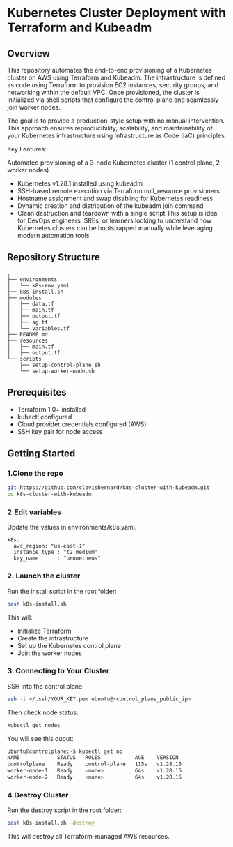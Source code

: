 # Kubernetes Cluster Deployment with Terraform and Kubeadm

## Overview
This repository automates the end-to-end provisioning of a Kubernetes cluster on AWS using Terraform and Kubeadm. The infrastructure is defined as code using Terraform to provision EC2 instances, security groups, and networking within the default VPC. Once provisioned, the cluster is initialized via shell scripts that configure the control plane and seamlessly join worker nodes.

The goal is to provide a production-style setup with no manual intervention. This approach ensures reproducibility, scalability, and maintainability of your Kubernetes infrastructure using Infrastructure as Code (IaC) principles.

Key Features:

Automated provisioning of a 3-node Kubernetes cluster (1 control plane, 2 worker nodes)

  - Kubernetes v1.28.1 installed using kubeadm
  - SSH-based remote execution via Terraform null_resource provisioners
  - Hostname assignment and swap disabling for Kubernetes readiness
  - Dynamic creation and distribution of the kubeadm join command
  - Clean destruction and teardown with a single script
This setup is ideal for DevOps engineers, SREs, or learners looking to understand how Kubernetes clusters can be bootstrapped manually while leveraging modern automation tools.

## Repository Structure
```plaintext
.
├── environments
│   └── k8s-env.yaml
├── k8s-install.sh
├── modules
│   ├── data.tf
│   ├── main.tf
│   ├── output.tf
│   ├── sg.tf
│   └── variables.tf
├── README.md
├── resources
│   ├── main.tf
│   ├── output.tf
└── scripts
    ├── setup-control-plane.sh
    └── setup-worker-node.sh
```


## Prerequisites

- Terraform 1.0+ installed
- kubectl configured
- Cloud provider credentials configured (AWS)
- SSH key pair for node access

## Getting Started

### 1.Clone the repo
```bash
git https://github.com/clovisbernard/k8s-cluster-with-kubeadm.git
cd k8s-cluster-with-kubeadm
```

### 2.Edit variables
Update the values in environments/k8s.yaml.

```plaintext
k8s:
  aws_region: "us-east-1"
  instance_type : "t2.medium"
  key_name      : "prometheus"
```

### 2. Launch the cluster
Run the install script in the root folder:
```bash
bash k8s-install.sh
```
This will:
  - Initialize Terraform
  - Create the infrastructure
  - Set up the Kubernetes control plane
  - Join the worker nodes

### 3. Connecting to Your Cluster
SSH into the control plane:
```bash
ssh -i ~/.ssh/YOUR_KEY.pem ubuntu@<control_plane_public_ip>
```
Then check node status:
```bash
kubectl get nodes
```
You will see this ouput:
```bash
ubuntu@controlplane:~$ kubectl get no
NAME            STATUS   ROLES           AGE    VERSION
controlplane    Ready    control-plane   115s   v1.28.15
worker-node-1   Ready    <none>          64s    v1.28.15
worker-node-2   Ready    <none>          64s    v1.28.15
```

### 4.Destroy Cluster
Run the destroy script in the root folder:
```bash
bash k8s-install.sh -destroy
```
This will destroy all Terraform-managed AWS resources.